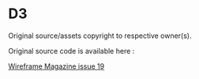 # D3

Original source/assets copyright to respective owner(s).

Original source code is available here :

[Wireframe Magazine issue 19](https://github.com/Wireframe-Magazine/Wireframe19)
